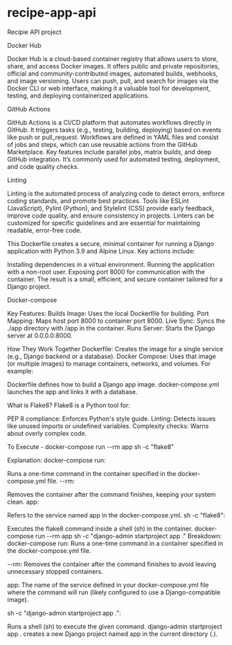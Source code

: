 # recipe-app-api
Recipie API project


Docker Hub

Docker Hub is a cloud-based container registry that allows users to store, share, and access Docker images. It offers public and private repositories, official and community-contributed images, automated builds, webhooks, and image versioning. Users can push, pull, and search for images via the Docker CLI or web interface, making it a valuable tool for development, testing, and deploying containerized applications.


GitHub Actions

GitHub Actions is a CI/CD platform that automates workflows directly in GitHub. It triggers tasks (e.g., testing, building, deploying) based on events like push or pull_request. Workflows are defined in YAML files and consist of jobs and steps, which can use reusable actions from the GitHub Marketplace. Key features include parallel jobs, matrix builds, and deep GitHub integration. It’s commonly used for automated testing, deployment, and code quality checks.

Linting

Linting is the automated process of analyzing code to detect errors, enforce coding standards, and promote best practices. Tools like ESLint (JavaScript), Pylint (Python), and Stylelint (CSS) provide early feedback, improve code quality, and ensure consistency in projects. Linters can be customized for specific guidelines and are essential for maintaining readable, error-free code.

This Dockerfile creates a secure, minimal container for running a Django application with Python 3.9 and Alpine Linux. Key actions include:

Installing dependencies in a virtual environment.
Running the application with a non-root user.
Exposing port 8000 for communication with the container.
The result is a small, efficient, and secure container tailored for a Django project.

Docker-compose 


Key Features:
Builds Image: Uses the local Dockerfile for building.
Port Mapping: Maps host port 8000 to container port 8000.
Live Sync: Syncs the ./app directory with /app in the container.
Runs Server: Starts the Django server at 0.0.0.0:8000.




How They Work Together
Dockerfile: Creates the image for a single service (e.g., Django backend or a database).
Docker Compose: Uses that image (or multiple images) to manage containers, networks, and volumes.
For example:

Dockerfile defines how to build a Django app image.
docker-compose.yml launches the app and links it with a database.


What is Flake8?
Flake8 is a Python tool for:

PEP 8 compliance: Enforces Python's style guide.
Linting: Detects issues like unused imports or undefined variables.
Complexity checks: Warns about overly complex code.

To Execute - docker-compose run --rm app sh -c "flake8"

Explanation:
docker-compose run:

Runs a one-time command in the container specified in the docker-compose.yml file.
--rm:

Removes the container after the command finishes, keeping your system clean.
app:

Refers to the service named app in the docker-compose.yml.
sh -c "flake8":

Executes the flake8 command inside a shell (sh) in the container.
docker-compose run --rm app sh -c "django-admin startproject app ."
Breakdown:
docker-compose run: Runs a one-time command in a container specified in the docker-compose.yml file.

--rm: Removes the container after the command finishes to avoid leaving unnecessary stopped containers.

app: The name of the service defined in your docker-compose.yml file where the command will run (likely configured to use a Django-compatible image).

sh -c "django-admin startproject app .":

Runs a shell (sh) to execute the given command.
django-admin startproject app . creates a new Django project named app in the current directory (.).